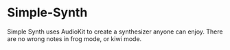 # Simple-Synth

Simple Synth uses AudioKit to create a synthesizer anyone can enjoy. There are no wrong notes in frog mode, or kiwi mode.
